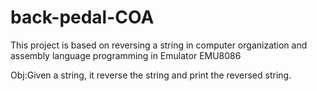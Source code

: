 # back-pedal-COA
This project is based on reversing a string in computer organization and assembly language programming in Emulator EMU8086

Obj:Given a string, it reverse the string and print the reversed string. 
